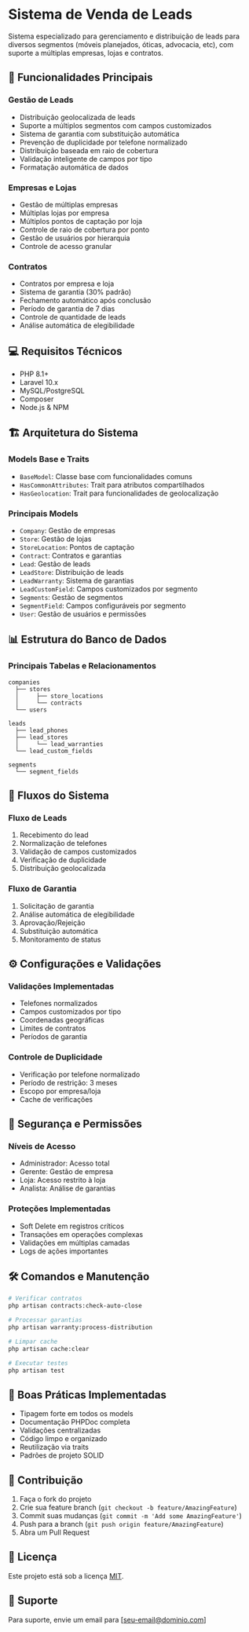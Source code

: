 # Sistema de Venda de Leads

Sistema especializado para gerenciamento e distribuição de leads para diversos segmentos (móveis planejados, óticas, advocacia, etc), com suporte a múltiplas empresas, lojas e contratos.

## 🚀 Funcionalidades Principais

### Gestão de Leads
- Distribuição geolocalizada de leads
- Suporte a múltiplos segmentos com campos customizados
- Sistema de garantia com substituição automática
- Prevenção de duplicidade por telefone normalizado
- Distribuição baseada em raio de cobertura
- Validação inteligente de campos por tipo
- Formatação automática de dados

### Empresas e Lojas
- Gestão de múltiplas empresas
- Múltiplas lojas por empresa
- Múltiplos pontos de captação por loja
- Controle de raio de cobertura por ponto
- Gestão de usuários por hierarquia
- Controle de acesso granular

### Contratos
- Contratos por empresa e loja
- Sistema de garantia (30% padrão)
- Fechamento automático após conclusão
- Período de garantia de 7 dias
- Controle de quantidade de leads
- Análise automática de elegibilidade

## 💻 Requisitos Técnicos

- PHP 8.1+
- Laravel 10.x
- MySQL/PostgreSQL
- Composer
- Node.js & NPM

## 🏗 Arquitetura do Sistema

### Models Base e Traits
- `BaseModel`: Classe base com funcionalidades comuns
- `HasCommonAttributes`: Trait para atributos compartilhados
- `HasGeolocation`: Trait para funcionalidades de geolocalização

### Principais Models
- `Company`: Gestão de empresas
- `Store`: Gestão de lojas
- `StoreLocation`: Pontos de captação
- `Contract`: Contratos e garantias
- `Lead`: Gestão de leads
- `LeadStore`: Distribuição de leads
- `LeadWarranty`: Sistema de garantias
- `LeadCustomField`: Campos customizados por segmento
- `Segments`: Gestão de segmentos
- `SegmentField`: Campos configuráveis por segmento
- `User`: Gestão de usuários e permissões

## 📊 Estrutura do Banco de Dados

### Principais Tabelas e Relacionamentos
```
companies
  ├── stores
  │     ├── store_locations
  │     └── contracts
  └── users

leads
  ├── lead_phones
  ├── lead_stores
  │     └── lead_warranties
  └── lead_custom_fields

segments
  └── segment_fields
```

## 🔄 Fluxos do Sistema

### Fluxo de Leads
1. Recebimento do lead
2. Normalização de telefones
3. Validação de campos customizados
4. Verificação de duplicidade
5. Distribuição geolocalizada

### Fluxo de Garantia
1. Solicitação de garantia
2. Análise automática de elegibilidade
3. Aprovação/Rejeição
4. Substituição automática
5. Monitoramento de status

## ⚙️ Configurações e Validações

### Validações Implementadas
- Telefones normalizados
- Campos customizados por tipo
- Coordenadas geográficas
- Limites de contratos
- Períodos de garantia

### Controle de Duplicidade
- Verificação por telefone normalizado
- Período de restrição: 3 meses
- Escopo por empresa/loja
- Cache de verificações

## 🔐 Segurança e Permissões

### Níveis de Acesso
- Administrador: Acesso total
- Gerente: Gestão de empresa
- Loja: Acesso restrito à loja
- Analista: Análise de garantias

### Proteções Implementadas
- Soft Delete em registros críticos
- Transações em operações complexas
- Validações em múltiplas camadas
- Logs de ações importantes

## 🛠 Comandos e Manutenção

```bash
# Verificar contratos
php artisan contracts:check-auto-close

# Processar garantias
php artisan warranty:process-distribution

# Limpar cache
php artisan cache:clear

# Executar testes
php artisan test
```

## 📝 Boas Práticas Implementadas

- Tipagem forte em todos os models
- Documentação PHPDoc completa
- Validações centralizadas
- Código limpo e organizado
- Reutilização via traits
- Padrões de projeto SOLID

## 🤝 Contribuição

1. Faça o fork do projeto
2. Crie sua feature branch (`git checkout -b feature/AmazingFeature`)
3. Commit suas mudanças (`git commit -m 'Add some AmazingFeature'`)
4. Push para a branch (`git push origin feature/AmazingFeature`)
5. Abra um Pull Request

## 📄 Licença

Este projeto está sob a licença [MIT](https://opensource.org/licenses/MIT).

## 📧 Suporte

Para suporte, envie um email para [seu-email@dominio.com]

